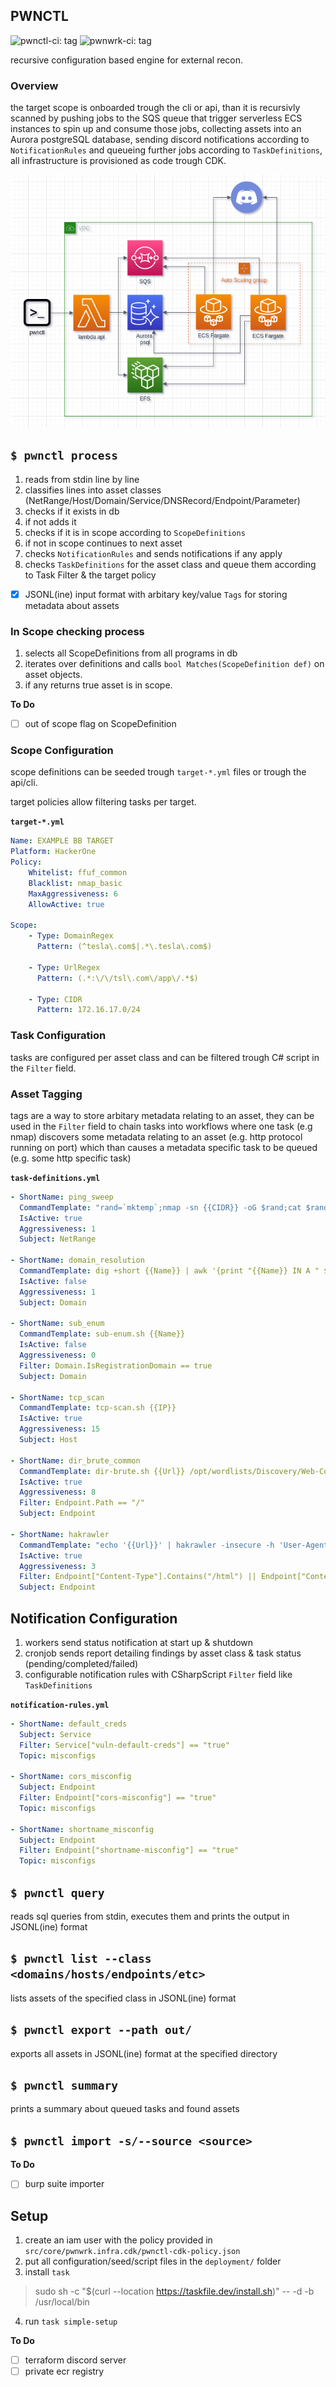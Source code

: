 
## PWNCTL

![pwnctl-ci: tag](https://github.com/aristosMiliaressis/pwnctl/actions/workflows/pwnctl-ci.yml/badge.svg)
![pwnwrk-ci: tag](https://github.com/aristosMiliaressis/pwnctl/actions/workflows/pwnwrk-ci.yml/badge.svg)

recursive configuration based engine for external recon.

### Overview

the target scope is onboarded trough the cli or api, than it is recursivly scanned by pushing jobs to the SQS queue that trigger serverless ECS instances to spin up and consume those jobs, collecting assets into an Aurora postgreSQL database, sending discord notifications according to `NotificationRules` and queueing further jobs according to `TaskDefinitions`, all infrastructure is provisioned as code trough CDK.

<p align="center">
  <img src="https://github.com/aristosMiliaressis/pwnctl/blob/master/img/arch-phase1.png?raw=true">
</p>

## `$ pwnctl process`

1. reads from stdin line by line
2. classifies lines into asset classes (NetRange/Host/Domain/Service/DNSRecord/Endpoint/Parameter)
3. checks if it exists in db
4. if not adds it
5. checks if it is in scope according to `ScopeDefinitions`
6. if not in scope continues to next asset
7. checks `NotificationRules` and sends notifications if any apply
8. checks `TaskDefinitions` for the asset class and queue them according to Task Filter & the target policy
- [x] JSONL(ine) input format with arbitary key/value `Tags` for storing metadata about assets

### In Scope checking process

1. selects all ScopeDefinitions from all programs in db
2. iterates over definitions and calls `bool Matches(ScopeDefinition def)` on asset objects.
3. if any returns true asset is in scope.

**To Do**
- [ ] out of scope flag on ScopeDefinition

### Scope Configuration

scope definitions can be seeded trough `target-*.yml` files or trough the api/cli.

target policies allow filtering tasks per target.

**`target-*.yml`**
```YAML
Name: EXAMPLE BB TARGET
Platform: HackerOne
Policy:
    Whitelist: ffuf_common
    Blacklist: nmap_basic
    MaxAggressiveness: 6
    AllowActive: true

Scope: 
    - Type: DomainRegex
      Pattern: (^tesla\.com$|.*\.tesla\.com$)
    
    - Type: UrlRegex
      Pattern: (.*:\/\/tsl\.com\/app\/.*$)
    
    - Type: CIDR
      Pattern: 172.16.17.0/24
```

### Task Configuration

tasks are configured per asset class and can be filtered trough C# script in the `Filter` field. 

### Asset Tagging

tags are a way to store arbitary metadata relating to an asset, they can be used in the `Filter` field to chain tasks into workflows where one task (e.g nmap) discovers some metadata relating to an asset (e.g. http protocol running on port) which than causes a metadata specific task to be queued (e.g. some http specific task)

**`task-definitions.yml`**
```YAML
- ShortName: ping_sweep
  CommandTemplate: "rand=`mktemp`;nmap -sn {{CIDR}} -oG $rand;cat $rand|grep 'Status: Up'|cut -f 2 -d ' '"
  IsActive: true
  Aggressiveness: 1
  Subject: NetRange

- ShortName: domain_resolution
  CommandTemplate: dig +short {{Name}} | awk '{print "{{Name}} IN A " $1}'
  IsActive: false
  Aggressiveness: 1
  Subject: Domain

- ShortName: sub_enum
  CommandTemplate: sub-enum.sh {{Name}}
  IsActive: false
  Aggressiveness: 0
  Filter: Domain.IsRegistrationDomain == true
  Subject: Domain

- ShortName: tcp_scan
  CommandTemplate: tcp-scan.sh {{IP}}
  IsActive: true
  Aggressiveness: 15
  Subject: Host

- ShortName: dir_brute_common
  CommandTemplate: dir-brute.sh {{Url}} /opt/wordlists/Discovery/Web-Content/common.txt
  IsActive: true
  Aggressiveness: 8
  Filter: Endpoint.Path == "/"
  Subject: Endpoint

- ShortName: hakrawler
  CommandTemplate: "echo '{{Url}}' | hakrawler -insecure -h 'User-Agent: Mozilla/5.0'"
  IsActive: true
  Aggressiveness: 3
  Filter: Endpoint["Content-Type"].Contains("/html") || Endpoint["Content-Type"].Contains("/xhtml")
  Subject: Endpoint
```

## Notification Configuration

1. workers send status notification at start up & shutdown
2. cronjob sends report detailing findings by asset class & task status (pending/completed/failed)
3. configurable notification rules with CSharpScript `Filter` field like `TaskDefinitions`

**`notification-rules.yml`**
```YAML
- ShortName: default_creds
  Subject: Service
  Filter: Service["vuln-default-creds"] == "true"
  Topic: misconfigs

- ShortName: cors_misconfig
  Subject: Endpoint
  Filter: Endpoint["cors-misconfig"] == "true"
  Topic: misconfigs
  
- ShortName: shortname_misconfig
  Subject: Endpoint
  Filter: Endpoint["shortname-misconfig"] == "true"
  Topic: misconfigs

```

## `$ pwnctl query`

reads sql queries from stdin, executes them and prints the output in JSONL(ine) format

## `$ pwnctl list --class <domains/hosts/endpoints/etc>`

lists assets of the specified class in JSONL(ine) format

## `$ pwnctl export --path out/`

exports all assets in JSONL(ine) format at the specified directory

## `$ pwnctl summary`

prints a summary about queued tasks and found assets

## `$ pwnctl import -s/--source <source>`

**To Do**
- [ ] burp suite importer

## Setup

1. create an iam user with the policy provided in `src/core/pwnwrk.infra.cdk/pwnctl-cdk-policy.json`
2. put all configuration/seed/script files in the `deployment/` folder
3. install `task`
> sudo sh -c "$(curl --location https://taskfile.dev/install.sh)" -- -d -b /usr/local/bin
4. run `task simple-setup`

**To Do**
- [ ] terraform discord server
- [ ] private ecr registry
